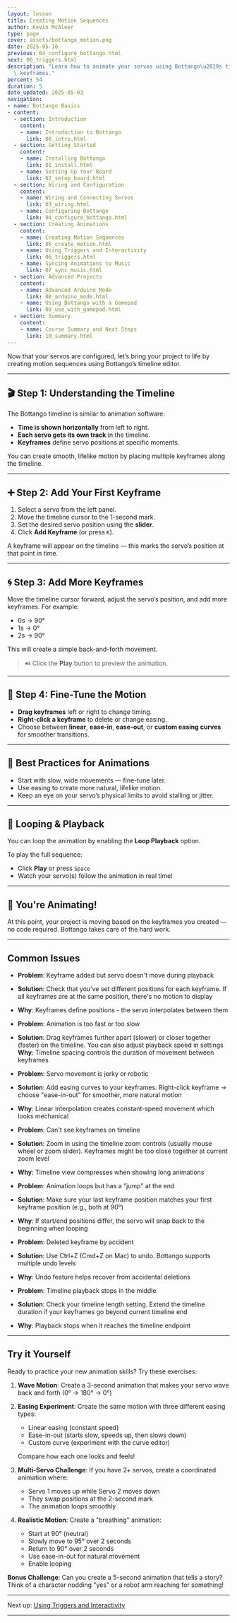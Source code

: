```yaml
---
layout: lesson
title: Creating Motion Sequences
author: Kevin McAleer
type: page
cover: assets/bottango_motion.png
date: 2025-05-10
previous: 04_configure_bottango.html
next: 06_triggers.html
description: "Learn how to animate your servos using Bottango\u2019s timeline and\
  \ keyframes."
percent: 54
duration: 5
date_updated: 2025-05-03
navigation:
- name: Bottango Basics
- content:
  - section: Introduction
    content:
    - name: Introduction to Bottango
      link: 00_intro.html
  - section: Getting Started
    content:
    - name: Installing Bottango
      link: 01_install.html
    - name: Setting Up Your Board
      link: 02_setup_board.html
  - section: Wiring and Configuration
    content:
    - name: Wiring and Connecting Servos
      link: 03_wiring.html
    - name: Configuring Bottango
      link: 04_configure_bottango.html
  - section: Creating Animations
    content:
    - name: Creating Motion Sequences
      link: 05_create_motion.html
    - name: Using Triggers and Interactivity
      link: 06_triggers.html
    - name: Syncing Animations to Music
      link: 07_sync_music.html
  - section: Advanced Projects
    content:
    - name: Advanced Arduino Mode
      link: 08_arduino_mode.html
    - name: Using Bottango with a Gamepad
      link: 09_use_with_gamepad.html
  - section: Summary
    content:
    - name: Course Summary and Next Steps
      link: 10_summary.html
---
```



Now that your servos are configured, let’s bring your project to life by creating motion sequences using Bottango’s timeline editor.

---

## 🎬 Step 1: Understanding the Timeline

The Bottango timeline is similar to animation software:

- **Time is shown horizontally** from left to right.
- **Each servo gets its own track** in the timeline.
- **Keyframes** define servo positions at specific moments.

You can create smooth, lifelike motion by placing multiple keyframes along the timeline.

---

## ➕ Step 2: Add Your First Keyframe

1. Select a servo from the left panel.
2. Move the timeline cursor to the 1-second mark.
3. Set the desired servo position using the **slider**.
4. Click **Add Keyframe** (or press `K`).

A keyframe will appear on the timeline — this marks the servo’s position at that point in time.

---

## 🌀 Step 3: Add More Keyframes

Move the timeline cursor forward, adjust the servo’s position, and add more keyframes. For example:

- 0s → 90°  
- 1s → 0°  
- 2s → 90°  

This will create a simple back-and-forth movement.

> ⏯️ Click the **Play** button to preview the animation.

---

## 🧰 Step 4: Fine-Tune the Motion

- **Drag keyframes** left or right to change timing.
- **Right-click a keyframe** to delete or change easing.
- Choose between **linear**, **ease-in**, **ease-out**, or **custom easing curves** for smoother transitions.

---

## 🧠 Best Practices for Animations

- Start with slow, wide movements — fine-tune later.
- Use easing to create more natural, lifelike motion.
- Keep an eye on your servo’s physical limits to avoid stalling or jitter.

---

## 🔄 Looping & Playback

You can loop the animation by enabling the **Loop Playback** option.

To play the full sequence:

- Click **Play** or press `Space`
- Watch your servo(s) follow the animation in real time!

---

## 🎉 You're Animating!

At this point, your project is moving based on the keyframes you created — no code required. Bottango takes care of the hard work.

---

## Common Issues

- **Problem**: Keyframe added but servo doesn't move during playback
- **Solution**: Check that you've set different positions for each keyframe. If all keyframes are at the same position, there's no motion to display
- **Why**: Keyframes define positions - the servo interpolates between them

- **Problem**: Animation is too fast or too slow
- **Solution**: Drag keyframes further apart (slower) or closer together (faster) on the timeline. You can also adjust playback speed in settings
**Why**: Timeline spacing controls the duration of movement between keyframes

- **Problem**: Servo movement is jerky or robotic
- **Solution**: Add easing curves to your keyframes. Right-click keyframe → choose "ease-in-out" for smoother, more natural motion
- **Why**: Linear interpolation creates constant-speed movement which looks mechanical

- **Problem**: Can't see keyframes on timeline
- **Solution**: Zoom in using the timeline zoom controls (usually mouse wheel or zoom slider). Keyframes might be too close together at current zoom level
- **Why**: Timeline view compresses when showing long animations

- **Problem**: Animation loops but has a "jump" at the end
- **Solution**: Make sure your last keyframe position matches your first keyframe position (e.g., both at 90°)
- **Why**: If start/end positions differ, the servo will snap back to the beginning when looping

- **Problem**: Deleted keyframe by accident
- **Solution**: Use Ctrl+Z (Cmd+Z on Mac) to undo. Bottango supports multiple undo levels
- **Why**: Undo feature helps recover from accidental deletions

- **Problem**: Timeline playback stops in the middle
- **Solution**: Check your timeline length setting. Extend the timeline duration if your keyframes go beyond current timeline end
- **Why**: Playback stops when it reaches the timeline endpoint

---

## Try it Yourself

Ready to practice your new animation skills? Try these exercises:

1. **Wave Motion**: Create a 3-second animation that makes your servo wave back and forth (0° → 180° → 0°)

2. **Easing Experiment**: Create the same motion with three different easing types:
   - Linear easing (constant speed)
   - Ease-in-out (starts slow, speeds up, then slows down)
   - Custom curve (experiment with the curve editor)

   Compare how each one looks and feels!

3. **Multi-Servo Challenge**: If you have 2+ servos, create a coordinated animation where:
   - Servo 1 moves up while Servo 2 moves down
   - They swap positions at the 2-second mark
   - The animation loops smoothly

4. **Realistic Motion**: Create a "breathing" animation:
   - Start at 90° (neutral)
   - Slowly move to 95° over 2 seconds
   - Return to 90° over 2 seconds
   - Use ease-in-out for natural movement
   - Enable looping

**Bonus Challenge**: Can you create a 5-second animation that tells a story? Think of a character nodding "yes" or a robot arm reaching for something!

---

Next up: [Using Triggers and Interactivity](06_triggers.md)

---
